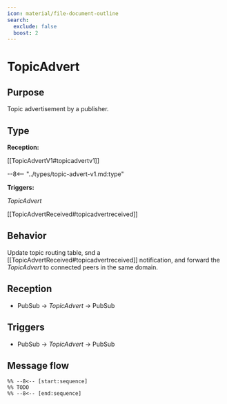 ```yaml
---
icon: material/file-document-outline
search:
  exclude: false
  boost: 2
---
```


# TopicAdvert

## Purpose

<!-- --8<-- [start:purpose] -->
Topic advertisement by a publisher.
<!-- --8<-- [end:purpose] -->

## Type

<!-- --8<-- [start:type] -->
**Reception:**

[[TopicAdvertV1#topicadvertv1]]

--8<-- "../types/topic-advert-v1.md:type"

**Triggers:**

*TopicAdvert*

[[TopicAdvertReceived#topicadvertreceived]]
<!-- --8<-- [end:type] -->

## Behavior

<!-- --8<-- [start:behavior] -->
Update topic routing table,
snd a [[TopicAdvertReceived#topicadvertreceived]] notification,
and forward the *TopicAdvert* to connected peers in the same domain.
<!-- --8<-- [end:behavior] -->

## Reception

<!-- --8<-- [start:reception] -->
- PubSub $\to$ *TopicAdvert* $\to$ PubSub
<!-- --8<-- [end:reception] -->

## Triggers

<!-- --8<-- [start:triggers] -->
- PubSub $\to$ *TopicAdvert* $\to$ PubSub
<!-- --8<-- [end:triggers] -->

## Message flow

<!-- --8<-- [start:messages] -->
```mermaid
%% --8<-- [start:sequence]
%% TODO
%% --8<-- [end:sequence]
```
<!-- --8<-- [end:messages] -->
